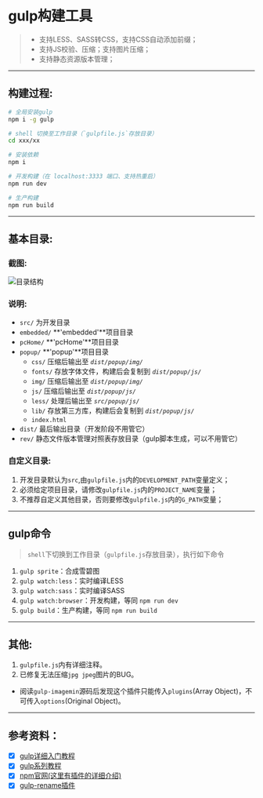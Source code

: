 # gulp构建工具
> * 支持LESS、SASS转CSS，支持CSS自动添加前缀；
> * 支持JS校验、压缩；支持图片压缩；
> * 支持静态资源版本管理；

---
## 构建过程:
``` bash
# 全局安装gulp
npm i -g gulp

# shell 切换至工作目录（`gulpfile.js`存放目录）
cd xxx/xx

# 安装依赖
npm i

# 开发构建（在 localhost:3333 端口、支持热重启）
npm run dev

# 生产构建
npm run build
```

---
## 基本目录:
### 截图:
![目录结构](https://github.com/no-nothing/gulp/blob/master/README/catalogue.jpg)

### 说明:
- `src/` 为开发目录
 - `embedded/` **'embedded'**项目目录
 - `pcHome/` **'pcHome'**项目目录
 - `popup/` **'popup'**项目目录
    - `css/` 压缩后输出至 *`dist/popup/img/`*
    - `fonts/` 存放字体文件，构建后会复制到 *`dist/popup/js/`*
    - `img/` 压缩后输出至 *`dist/popup/img/`*
    - `js/` 压缩后输出至 *`dist/popup/js/`*
    - `less/` 处理后输出至 *`src/popup/js/`*
    - `lib/` 存放第三方库，构建后会复制到 *`dist/popup/js/`*
    - `index.html`
- `dist/` 最后输出目录（开发阶段不用管它）
- `rev/` 静态文件版本管理对照表存放目录（gulp脚本生成，可以不用管它）

### 自定义目录:
1. 开发目录默认为`src`,由`gulpfile.js`内的`DEVELOPMENT_PATH`变量定义；
2. 必须给定项目目录，请修改`gulpfile.js`内的`PROJECT_NAME`变量；
3. 不推荐自定义其他目录，否则要修改`gulpfile.js`内的`G_PATH`变量；

---
## gulp命令
> `shell`下切换到工作目录（`gulpfile.js`存放目录），执行如下命令

1. `gulp sprite`：合成雪碧图
2. `gulp watch:less`：实时编译LESS
3. `gulp watch:sass`：实时编译SASS
4. `gulp watch:browser`：开发构建，等同 `npm run dev`
5. `gulp build`：生产构建，等同 `npm run build`

---
## 其他:
1. `gulpfile.js`内有详细注释。
2. 已修复无法压缩`jpg jpeg`图片的BUG。
 - 阅读`gulp-imagemin`源码后发现这个插件只能传入`plugins`(Array Object)，不可传入`options`(Original Object)。

---
## 参考资料：
- [x] [gulp详细入门教程](http://www.ydcss.com/archives/18)
- [x] [gulp系列教程](https://gold.xitu.io/entry/568f915700b0bca0ca22768e)
- [x] [npm官网(这里有插件的详细介绍)](https://www.npmjs.com/)
- [x] [gulp-rename插件](https://segmentfault.com/q/1010000006872625)
